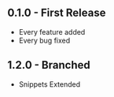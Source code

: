 ## 0.1.0 - First Release
* Every feature added
* Every bug fixed
## 1.2.0 - Branched
* Snippets Extended
